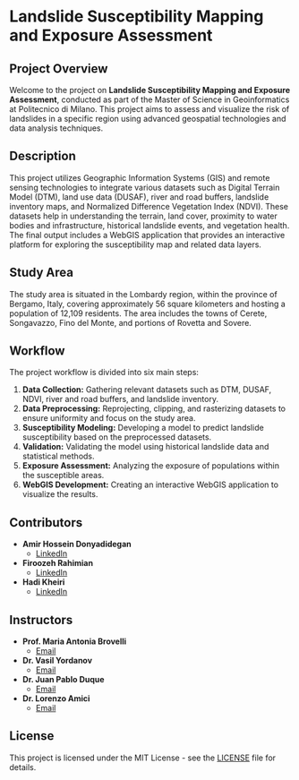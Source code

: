 # Landslide Susceptibility Mapping and Exposure Assessment

## Project Overview
Welcome to the project on **Landslide Susceptibility Mapping and Exposure Assessment**, conducted as part of the Master of Science in Geoinformatics at Politecnico di Milano. This project aims to assess and visualize the risk of landslides in a specific region using advanced geospatial technologies and data analysis techniques.

## Description
This project utilizes Geographic Information Systems (GIS) and remote sensing technologies to integrate various datasets such as Digital Terrain Model (DTM), land use data (DUSAF), river and road buffers, landslide inventory maps, and Normalized Difference Vegetation Index (NDVI). These datasets help in understanding the terrain, land cover, proximity to water bodies and infrastructure, historical landslide events, and vegetation health. The final output includes a WebGIS application that provides an interactive platform for exploring the susceptibility map and related data layers.

## Study Area
The study area is situated in the Lombardy region, within the province of Bergamo, Italy, covering approximately 56 square kilometers and hosting a population of 12,109 residents. The area includes the towns of Cerete, Songavazzo, Fino del Monte, and portions of Rovetta and Sovere.

## Workflow
The project workflow is divided into six main steps:

1. **Data Collection:** Gathering relevant datasets such as DTM, DUSAF, NDVI, river and road buffers, and landslide inventory.
2. **Data Preprocessing:** Reprojecting, clipping, and rasterizing datasets to ensure uniformity and focus on the study area.
3. **Susceptibility Modeling:** Developing a model to predict landslide susceptibility based on the preprocessed datasets.
4. **Validation:** Validating the model using historical landslide data and statistical methods.
5. **Exposure Assessment:** Analyzing the exposure of populations within the susceptible areas.
6. **WebGIS Development:** Creating an interactive WebGIS application to visualize the results.

## Contributors
- **Amir Hossein Donyadidegan**
  - [LinkedIn](https://www.linkedin.com/in/amirhossein-donyadidegan-790a811b7/?original_referer=https%3A%2F%2Fwww%2Egoogle%2Ecom%2F&originalSubdomain=ir)
- **Firoozeh Rahimian**
  - [LinkedIn](https://www.linkedin.com/in/firoozeh-rahimian)
- **Hadi Kheiri**
  - [LinkedIn](https://www.linkedin.com/in/hadi-kheiri)

## Instructors
- **Prof. Maria Antonia Brovelli**
  - [Email](mailto:maria.brovelli@polimi.it)
- **Dr. Vasil Yordanov**
  - [Email](mailto:vasil.yordanov@polimi.it)
- **Dr. Juan Pablo Duque**
  - [Email](mailto:juanpablo.duque@polimi.it)
- **Dr. Lorenzo Amici**
  - [Email](mailto:lorenzo.amici@polimi.it)

## License
This project is licensed under the MIT License - see the [LICENSE](LICENSE) file for details.

